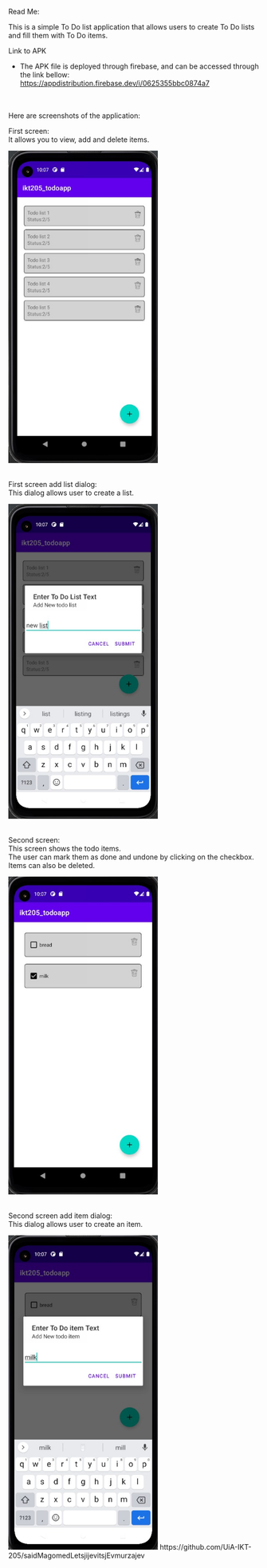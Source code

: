Read Me:

This is a simple To Do list application that allows users to create To Do lists and fill them with
To Do items.

Link to APK
  - The APK file is deployed through firebase, and can be accessed through the link bellow: <br/>https://appdistribution.firebase.dev/i/0625355bbc0874a7


<br/><br/>
Here are screenshots of the application:

First screen: <br/>
  It allows you to view, add and delete items.

<img width="300" alt="firestScreen" src="./screenshots/firstscreen.jpg">
<br/><br/>

First screen add list dialog: <br/>
  This dialog allows user to create a list.

<img width="300" alt="firestScreen" src="./screenshots/add_new_list.jpg">
<br/><br/>

Second screen: <br/>
  This screen shows the todo items. <br/>
  The user can mark them as done and undone by clicking on the checkbox. 
  Items can also be deleted.

<img width="300" alt="firestScreen" src="./screenshots/secondscreen.jpg">
<br/><br/>

Second screen add item dialog: <br/>
  This dialog allows user to create an item.

<img width="300" alt="firestScreen" src="./screenshots/add_item.jpg">
https://github.com/UiA-IKT-205/saidMagomedLetsjijevitsjEvmurzajev

